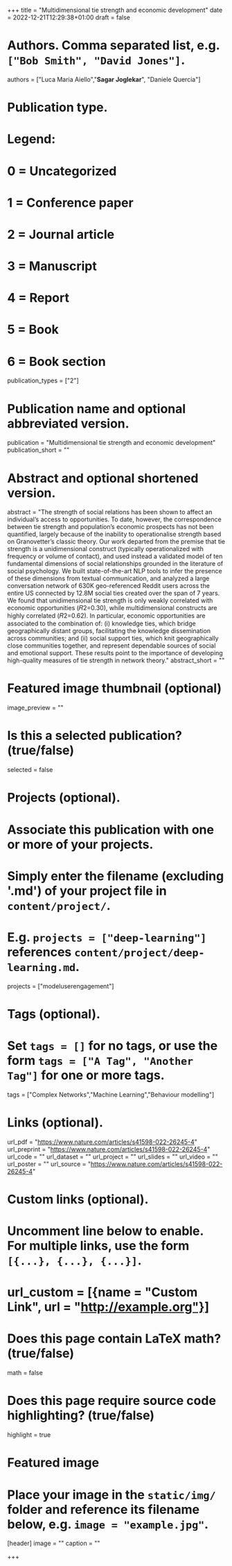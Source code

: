 +++
title = "Multidimensional tie strength and economic development"
date = 2022-12-21T12:29:38+01:00
draft = false

# Authors. Comma separated list, e.g. `["Bob Smith", "David Jones"]`.
authors = ["Luca Maria Aiello","**Sagar Joglekar**", "Daniele Quercia"]


# Publication type.
# Legend:
# 0 = Uncategorized
# 1 = Conference paper
# 2 = Journal article
# 3 = Manuscript
# 4 = Report
# 5 = Book
# 6 = Book section
publication_types = ["2"]

# Publication name and optional abbreviated version.
publication = "Multidimensional tie strength and economic development"
publication_short = ""

# Abstract and optional shortened version.
abstract = "The strength of social relations has been shown to affect an individual’s access to opportunities. To date, however, the correspondence between tie strength and population’s economic prospects has not been quantified, largely because of the inability to operationalise strength based on Granovetter’s classic theory. Our work departed from the premise that tie strength is a unidimensional construct (typically operationalized with frequency or volume of contact), and used instead a validated model of ten fundamental dimensions of social relationships grounded in the literature of social psychology. We built state-of-the-art NLP tools to infer the presence of these dimensions from textual communication, and analyzed a large conversation network of 630K geo-referenced Reddit users across the entire US connected by 12.8M social ties created over the span of 7 years. We found that unidimensional tie strength is only weakly correlated with economic opportunities (𝑅2=0.30), while multidimensional constructs are highly correlated (𝑅2=0.62). In particular, economic opportunities are associated to the combination of: (i) knowledge ties, which bridge geographically distant groups, facilitating the knowledge dissemination across communities; and (ii) social support ties, which knit geographically close communities together, and represent dependable sources of social and emotional support. These results point to the importance of developing high-quality measures of tie strength in network theory."
abstract_short = ""

# Featured image thumbnail (optional)
image_preview = ""

# Is this a selected publication? (true/false)
selected = false

# Projects (optional).
#   Associate this publication with one or more of your projects.
#   Simply enter the filename (excluding '.md') of your project file in `content/project/`.
#   E.g. `projects = ["deep-learning"]` references `content/project/deep-learning.md`.
projects = ["modeluserengagement"]

# Tags (optional).
#   Set `tags = []` for no tags, or use the form `tags = ["A Tag", "Another Tag"]` for one or more tags.
tags = ["Complex Networks","Machine Learning","Behaviour modelling"]

# Links (optional).
url_pdf = "https://www.nature.com/articles/s41598-022-26245-4"
url_preprint = "https://www.nature.com/articles/s41598-022-26245-4"
url_code = ""
url_dataset = ""
url_project = ""
url_slides = ""
url_video = ""
url_poster = ""
url_source = "https://www.nature.com/articles/s41598-022-26245-4"

# Custom links (optional).
#   Uncomment line below to enable. For multiple links, use the form `[{...}, {...}, {...}]`.
# url_custom = [{name = "Custom Link", url = "http://example.org"}]

# Does this page contain LaTeX math? (true/false)
math = false

# Does this page require source code highlighting? (true/false)
highlight = true

# Featured image
# Place your image in the `static/img/` folder and reference its filename below, e.g. `image = "example.jpg"`.
[header]
image = ""
caption = ""

+++
